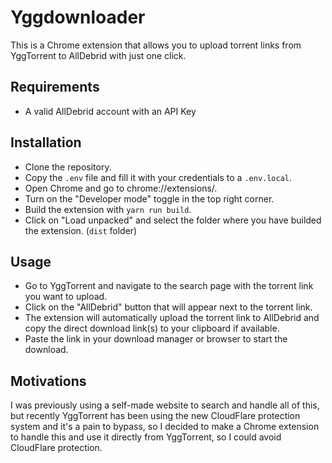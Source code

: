 # Yggdownloader

This is a Chrome extension that allows you to upload torrent links from YggTorrent to AllDebrid with just one click.

## Requirements
- A valid AllDebrid account with an API Key

## Installation

- Clone the repository.
- Copy the `.env` file and fill it with your credentials to a `.env.local`.
- Open Chrome and go to chrome://extensions/.
- Turn on the "Developer mode" toggle in the top right corner.
- Build the extension with `yarn run build`.
- Click on "Load unpacked" and select the folder where you have builded the extension. (`dist` folder)

## Usage

- Go to YggTorrent and navigate to the search page with the torrent link you want to upload.
- Click on the "AllDebrid" button that will appear next to the torrent link.
- The extension will automatically upload the torrent link to AllDebrid and copy the direct download link(s) to your clipboard if available.
- Paste the link in your download manager or browser to start the download.

## Motivations

I was previously using a self-made website to search and handle all of this, but 
recently YggTorrent has been using the new CloudFlare protection system and it's a 
pain to bypass, so I decided to make a Chrome extension to handle this and use it
directly from YggTorrent, so I could avoid CloudFlare protection.
